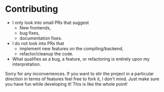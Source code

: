 # Contributing

- I only look into small PRs that suggest
  - New frontends,
  - bug fixes,
  - documentation fixes.
- I do not look into PRs that
  - implement new features on the compiling/backend,
  - refactor/cleanup the code.
- What qualifies as a bug, a feature, or refactoring is entirely upon my interpretation.

Sorry for any inconveniences. If you want to stir the project in a particular direction in terms of features feel free to fork it, I don't mind. Just make sure you have fun while developing it! This is like the whole point!
